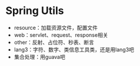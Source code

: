 # Spring Utils

- resource：加载资源文件，配置文件
- web：servlet、request、response相关
- other：反射、占位符、秒表、断言
- lang3：字符、数字、类信息工具类，还是用lang3吧
- 集合处理：用guava吧